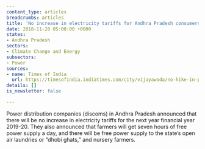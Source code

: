 ```yaml
---
content_type: articles
breadcrumbs: articles
title: 'No increase in electricity tariffs for Andhra Pradesh consumers in 2019-2020 '
date: 2018-11-28 05:00:00 +0000
states:
- Andhra Pradesh
sectors:
- Climate Change and Energy
subsectors:
- Power
sources:
- name: Times of India
  url: https://timesofindia.indiatimes.com/city/vijayawada/no-hike-in-power-tariff-in-andhra-pradesh-for-one-more-year/articleshowprint/66786276.cms
details: []
is_newsletter: false

---
```

Power distribution companies (discoms) in Andhra Pradesh announced that there will be no increase in electricity tariffs for the next year financial year 2019-20. They also announced that farmers will get seven hours of free power supply a day, and there will be free power supply to the state’s open air laundries or “dhobi ghats,” and nursery farmers. 
